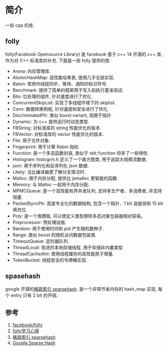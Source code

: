 # 简介
一些 cpp 的库.

## folly
folly(Facebook Opensource Library) 是 facebook 基于 c++ 14 开源的 c++ 库, 作为对 C++ 标准库的补充. 下面是一些 folly 提供的库:
- Arena: 内存管理库.
- AtomicHashMap: 高性能哈希表, 使用几乎无锁实现.
- Baton: 常用作线程同步、等待、通知的标识符号.
- Benchmark: 提供了简单的框架用于写入和执行基准测试.
- Bits: 位处理的组件, 针对速度进行了优化.
- ConcurrentSkipList: 实现了多线程环境下的 skiplist. 
- Conv: 数据转换例程, 针对速度和安全进行了优化.
- DiscriminatedPtr: 类似 boost:variant, 局限于指针
- Dynamic: 为 c++ 提供运行时动态类型.
- FBString: 对标准库的 string 性能优化的版本.
- FBVector: 对标准库的 vector 性能优化的版本.
- File: 用于文件对象.
- Fingerprint: 用于计算 Rabin 指纹.
- Function: 是一个多态函数封装, 类似于 std::function 但多了一些特性.
- Histogram: histogrm.h 定义了一个直方图类, 用于追踪大规模流数据.
- json: 用于序列化和反序列化 json 数据.
- Likely: 当比编译器更了解分支情况时.
- Malloc: 用于内存分配, 提供比 jemalloc 更智能的函数.
- Memory: 与 Malloc 一起用于内存分配.
- MPMCQueue: 是一个高性能有界并发队列, 支持多生产者、多消费者, 并支持阻塞.
- PackedSyncPtr: 高度专业化的数据结构, 包含一个指针、1 bit 自旋锁和 15 bit 填充位.
- Poly: 是一个类模板, 可以使定义类型擦除多态对象包装器相对容易。
- Preprocessor: 预处理设施.
- Random: 用于使用时间和 pid 产生随机数种子.
- Range: 类似 boost 的随机访问数据包装类.
- TimeoutQueue: 定时器队列.
- ThreadLocal: 改进的本地存储线程, 用于存储非内置类型.
- ThreadCachedInt: 使用线程缓存的高性能原子增量.
- TokenBucket: 线程安全的令牌桶实现.

## spasehash
google 开源的[稀疏索引 sparsehash](https://github.com/sparsehash/sparsehash). 是一个非常节省内存的 hash_map 实现, 每个 entry 只有 2 bit 的开销.

## 参考
1. [facebook/folly](github.com/facebook/folly)
2. [folly学习心得](https://blog.csdn.net/thanklife/article/details/80117429)
3. [稀疏索引 sparsehash](https://github.com/sparsehash/sparsehash)
4. [Google Sparse Hash](https://goog-sparsehash.sourceforge.net/)